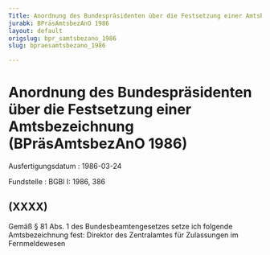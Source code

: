 ```yaml
---
Title: Anordnung des Bundespräsidenten über die Festsetzung einer Amtsbezeichnung
jurabk: BPräsAmtsbezAnO 1986
layout: default
origslug: bpr_samtsbezano_1986
slug: bpraesamtsbezano_1986

---
```


# Anordnung des Bundespräsidenten über die Festsetzung einer Amtsbezeichnung (BPräsAmtsbezAnO 1986)

Ausfertigungsdatum
:   1986-03-24

Fundstelle
:   BGBl I: 1986, 386

## (XXXX)

Gemäß § 81 Abs. 1 des Bundesbeamtengesetzes setze ich folgende
Amtsbezeichnung fest:
Direktor des Zentralamtes für Zulassungen im Fernmeldewesen


